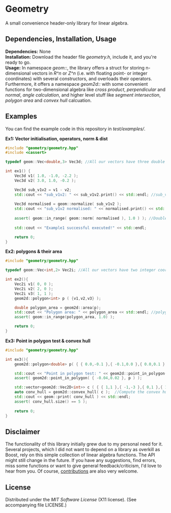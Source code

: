# Geometry
A small convenience header-only library for linear algebra.  

## Dependencies, Installation, Usage  
**Dependencies:** None  
**Installation:** Download the header file *geometry.h*, include it, and you're ready to go.  
**Usage:** In namespace *geom::*, the library offers a struct for storing n-dimensional vectors in *R^n* or *Z^n* (i.e. with floating point- or integer coordinates) with several constructors, and overloads their operators.  
Furthermore, it offers a namespace *geom2d::* with some convenient functions for two-dimensional algebra like *cross product*, *perpendicular* and *normal*, *angle calculation*, and higher level stuff like *segment intersection*, *polygon area* and *convex hull* calcuation.


## Examples  
You can find the example code in this repository in *test/examples/*.  

**Ex1: Vector initialisation, operators, norm & dist**  
```cpp
#include "geometry/geometry.hpp"
#include <cassert>

typedef geom::Vec<double,3> Vec3d; //All our vectors have three double coordinates

int ex1() {
	Vec3d v1( 1.0, -1.0, -2.2 );
	Vec3d v2( 3.0, 1.0, -0.2 );

	Vec3d sub_v1v2 = v1 - v2;
	std::cout << "sub_v1v2: " << sub_v1v2.print() << std::endl; //sub_v1v2 == (-2.0, -2.0, -2.0 )
	
	Vec3d normalised = geom::normalize( sub_v1v2 );
	std::cout << "sub_v1v2 normalised: " << normalised.print() << std::endl; //normalised ==(-sqrt(1/3), -sqrt(1/3), -sqrt(1/3)
	
	assert( geom::in_range( geom::norm( normalised ), 1.0 ) ); //Double calculation isn't exact! Therefor, check result up to double precision
	
	std::cout << "Example1 successful executed!" << std::endl;

	return 0;
}
```


**Ex2: polygons & their area**  
```cpp
#include "geometry/geometry.hpp"

typedef geom::Vec<int,2> Vec2i; //All our vectors have two integer coordinates

int ex2(){
	Vec2i v1( 0, 0 );
	Vec2i v2( 2, 0 );
	Vec2i v3( 1, 1 );
	geom2d::polygon<int> p ( {v1,v2,v3} );

	double polygon_area = geom2d::area(p);
	std::cout << "Polygon area: " << polygon_area << std::endl; //polygon_area == 1
	assert( geom::in_range(polygon_area, 1.0) );

	return 0;
}
```


**Ex3: Point in polygon test & convex hull**  
```cpp
#include "geometry/geometry.hpp"

int ex3(){
	geom2d::polygon<double> p( { { 0.0,-0.1 },{ -0.1,0.0 },{ 0.0,0.1 },{ 0.1,0.0 } } );

	std::cout << "Point in polygon test: " << geom2d::point_in_polygon( { -0.04,0.02 }, p ) << std::endl; //Check if a point is in polygon
	assert( geom2d::point_in_polygon( { -0.04,0.02 }, p ) );

	std::vector<geom2d::Vec2D<int>> c ( { { 1,1 },{ -1,-3 },{ 0,1 },{ 10,10 },{ 2,-1 },{ -1,5 },{ -3,-5 },{ 3,-1 },{ 5,6 },{ 8,8 },{ 2,4 },{ 0,5 } } );
	auto conv_hull = geom2d::convex_hull( c );  //Compute the convex hull of a set of 2d-points, yielding a polygon conv_hull
	std::cout << geom::print( conv_hull ) << std::endl;
	assert( conv_hull.size() == 5 );
	
	return 0;
}
```


## Disclaimer  
The functionality of this library initially grew due to my personal need for it. Several projects, which I did not want to depend on a library as overkill as Boost, rely on this simple collection of linear algebra functions. The API might still change in the future. If you have any suggestions, find errors, miss some functions or want to give general feedback/criticism, I'd love to hear from you. Of course, [contributions](https://github.com/CrikeeIP/Geometry/pulls) are also very welcome.

## License  
Distributed under the *MIT Software License* (X11 license). (See accompanying file LICENSE.)
